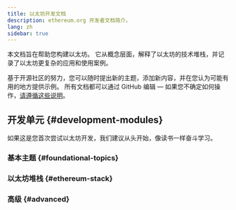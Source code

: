 ```yaml
---
title: 以太坊开发文档
description: ethereum.org 开发者文档简介。
lang: zh
sidebar: true
---
```


本文档旨在帮助您构建以太坊。 它从概念层面，解释了以太坊的技术堆栈，并记录了以太坊更复杂的应用和使用案例。

基于开源社区的努力，您可以随时提出新的主题，添加新内容，并在您认为可能有用的地方提供示例。 所有文档都可以通过 GitHub 编辑 — 如果您不确定如何操作，[请遵循这些说明](https://github.com/ethereum/ethereum-org-website/blob/dev/docs/contributing/editing-markdown.md)。

## 开发单元 {#development-modules}

如果这是您首次尝试以太坊开发，我们建议从头开始，像读书一样奋斗学习。

### 基本主题 {#foundational-topics}

<DeveloperDocsLinks headerId="foundational-topics" />

### 以太坊堆栈 {#ethereum-stack}

<DeveloperDocsLinks headerId="ethereum-stack" />

### 高级 {#advanced}

<DeveloperDocsLinks headerId="advanced" />
